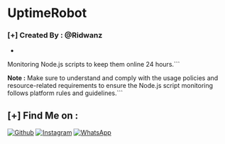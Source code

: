 # UptimeRobot
### [+] Created By : @Ridwanz


* ```## [+] Useful For :

Monitoring Node.js scripts to keep them online 24 hours.```

**Note :** Make sure to understand and comply with the usage policies and resource-related requirements to ensure the Node.js script monitoring follows platform rules and guidelines.```


## [+] Find Me on :

[![Github](https://img.shields.io/badge/Github-Ridwanz--Saputra-green?style=for-the-badge&logo=github)](https://github.com/ridwanz-saputra)
[![Instagram](https://img.shields.io/badge/Instagram-%40ridwanz_sptra-red?style=for-the-badge&logo=instagram)](https://www.instagram.com/ridwanz_sptra)
[![WhatsApp](https://img.shields.io/badge/WhatsApp-blue?style=for-the-badge&logo=whatsapp)](https://wa.me/+6285225416745)

